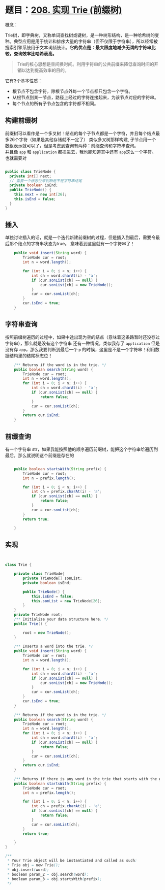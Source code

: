 # 题目：[208. 实现 Trie (前缀树)](https://leetcode-cn.com/problems/implement-trie-prefix-tree/)

概念：

Trie树，即字典树，又称单词查找树或键树，是一种树形结构，是一种哈希树的变种。典型应用是用于统计和排序大量的字符串（但不仅限于字符串），所以经常被搜索引擎系统用于文本词频统计。**它的优点是：最大限度地减少无谓的字符串比较，查询效率比哈希表高。**

> Trie的核心思想是空间换时间。利用字符串的公共前缀来降低查询时间的开销以达到提高效率的目的。
    
它有3个基本性质：

- 根节点不包含字符，除根节点外每一个节点都只包含一个字符。
- 从根节点到某一节点，路径上经过的字符连接起来，为该节点对应的字符串。
- 每个节点的所有子节点包含的字符都不相同。


## 构建前缀树

前缀树可以看作是一个多叉树！结点的每个子节点都是一个字符，并且每个结点最多26个字符（如果是其他存储就不一定了）
类似多叉树那样构建, 子节点用一个数组表示就可以了，但是考虑到查询有两种：前缀查询和字符串查询。<br/>
并且像 `app` 和 `application` 都插进去，我也能知道其中还有 `app`这么一个字符。也就需要对

```java

public class TrieNode {
  private int[] next;
  // 需要一个标志位来判断是不是字符串结尾
  private boolean isEnd;
  public TrieNode() {
    this.next = new int[26];
    this.isEnd = false;
  }
}

```

## 插入

单独讨论插入的话，就是一个迭代新建前缀树的过程，但是插入到最后，需要令最后那个结点的字符串状态为true。
意味着到这里就有一个字符串了！

```java
    public void insert(String word) {
        TrieNode cur = root;
        int n = word.length();

        for (int i = 0; i < n; i++) {
            int ch = word.charAt(i) - 'a';
            if (cur.sonList[ch] == null) {
                cur.sonList[ch] = new TrieNode();
            }
            cur = cur.sonList[ch];
        }
        cur.isEnd = true;
    }
```

## 字符串查询

按照前缀树遍历的过程中，如果中途出现为空的结点（意味着这条路暂时还没存过字符串），那么就是没有这个字符串
还有一种情况，类似我存了 `application` 但是没有存 `app`，那么我要判断到最后一个 `p` 的时候，这里是不是一个字符串！利用数据结构里的结尾标志位！

```java
    /** Returns if the word is in the trie. */
    public boolean search(String word) {
        TrieNode cur = root;
        int n = word.length();
        for (int i = 0; i < n; i++) {
            int ch = word.charAt(i) - 'a';
            if (cur.sonList[ch] == null) {
                return false;
            }
            cur = cur.sonList[ch];
        }
        return cur.isEnd;  
    }
```


## 前缀查询

有一个字符串 str，如果我能按照他的顺序遍历前缀树，能把这个字符串给遍历到最后，那么就说明这个前缀是存在的
```java

    public boolean startsWith(String prefix) {
        TrieNode cur = root;
        int n = prefix.length();

        for (int i = 0; i < n; i++) {
            int ch = prefix.charAt(i) - 'a';
            if (cur.sonList[ch] == null) {
                return false;
            }
            cur = cur.sonList[ch];
        }
        return true;

    }

```




## 实现
```java


class Trie {

    private class TrieNode{
        private TrieNode[] sonList;
        private boolean isEnd;

        public TrieNode() {
            this.isEnd = false;
            this.sonList = new TrieNode[26];
        }
    }
    private TrieNode root;
    /** Initialize your data structure here. */
    public Trie() {

        root = new TrieNode();
    }
    
    /** Inserts a word into the trie. */
    public void insert(String word) {
        TrieNode cur = root;
        int n = word.length();

        for (int i = 0; i < n; i++) {
            int ch = word.charAt(i) - 'a';
            if (cur.sonList[ch] == null) {
                cur.sonList[ch] = new TrieNode();
            }
            cur = cur.sonList[ch];
        }
        cur.isEnd = true;
    }
    
    /** Returns if the word is in the trie. */
    public boolean search(String word) {
        TrieNode cur = root;
        int n = word.length();
        for (int i = 0; i < n; i++) {
            int ch = word.charAt(i) - 'a';
            if (cur.sonList[ch] == null) {
                return false;
            }
            cur = cur.sonList[ch];
        }
        return cur.isEnd;  
    }
    
    /** Returns if there is any word in the trie that starts with the given prefix. */
    public boolean startsWith(String prefix) {
        TrieNode cur = root;
        int n = prefix.length();

        for (int i = 0; i < n; i++) {
            int ch = prefix.charAt(i) - 'a';
            if (cur.sonList[ch] == null) {
                return false;
            }
            cur = cur.sonList[ch];
        }
        return true;

    }
}

/**
 * Your Trie object will be instantiated and called as such:
 * Trie obj = new Trie();
 * obj.insert(word);
 * boolean param_2 = obj.search(word);
 * boolean param_3 = obj.startsWith(prefix);
 */
 ```
